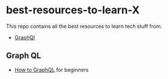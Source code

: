 # best-resources-to-learn-X
This repo contains all the best resources to learn tech stuff from.

* [GraphQl](#graph-ql)



## Graph QL
* [How to GraphQL](https://www.howtographql.com/)  for beginners    
